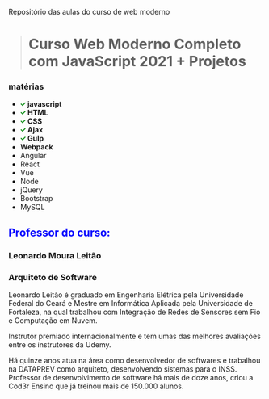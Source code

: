 Repositório das aulas do curso de web moderno

># Curso Web Moderno Completo com JavaScript 2021 + Projetos

### matérias 

- <img src="img/marca-de-verificacao.png" height="10" width="10"> **javascript** 
- <img src="img/marca-de-verificacao.png" height="10" width="10"> **HTML**
- <img src="img/marca-de-verificacao.png" height="10" width="10"> **CSS** 
- <img src="img/marca-de-verificacao.png" height="10" width="10"> **Ajax**
- <img src="img/marca-de-verificacao.png" height="10" width="10"> **Gulp**
- **Webpack**
- Angular
- React
- Vue
- Node
- jQuery
- Bootstrap
- MySQL

<h2 style="color:blue;">Professor do curso:</h2>
<h3>Leonardo Moura Leitão</h3>
<h3>Arquiteto de Software</h3>

<p>
Leonardo Leitão é graduado em Engenharia Elétrica pela Universidade Federal do Ceará e Mestre em Informática Aplicada pela Universidade de Fortaleza, na qual trabalhou com Integração de Redes de Sensores sem Fio e Computação em Nuvem.
</p>

<p>
Instrutor premiado internacionalmente e tem umas das melhores avaliações entre os instrutores da Udemy.
</p>

<p>
Há quinze anos atua na área como desenvolvedor de softwares e trabalhou na DATAPREV como arquiteto, desenvolvendo sistemas para o INSS. Professor de desenvolvimento de software há mais de doze anos, criou a Cod3r Ensino que já treinou mais de 150.000 alunos.
</p>